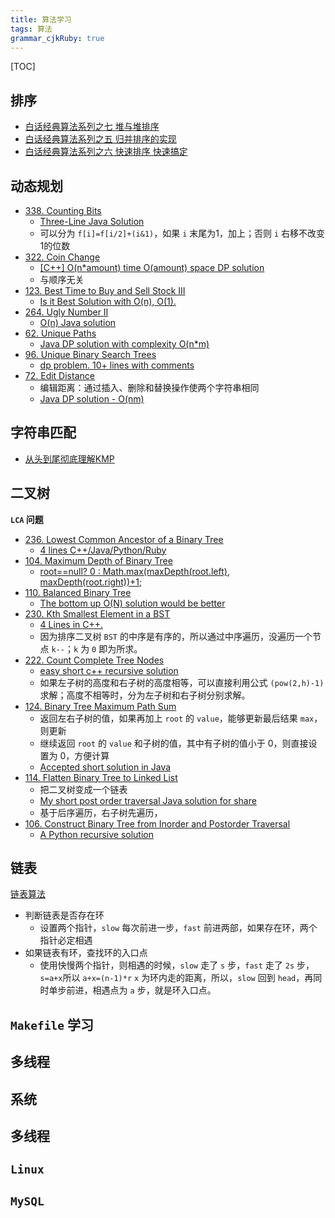 ```yaml
---
title: 算法学习
tags: 算法
grammar_cjkRuby: true
---
```


[TOC]

##  排序

* [白话经典算法系列之七 堆与堆排序][1]
* [白话经典算法系列之五 归并排序的实现][2]
* [白话经典算法系列之六 快速排序 快速搞定][3]

##  动态规划
* [338. Counting Bits][4]
    * [Three-Line Java Solution][5]
    * 可以分为 `f[i]=f[i/2]+(i&1)`，如果 `i` 末尾为1，加上；否则 `i` 右移不改变1的位数
* [322. Coin Change][6]
    * [[C++] O(n*amount) time O(amount) space DP solution][7]
    * 与顺序无关
* [123. Best Time to Buy and Sell Stock III][8]
    * [Is it Best Solution with O(n), O(1).][9]
* [264. Ugly Number II][10]   
    * [O(n) Java solution][11]
* [62. Unique Paths][12]
    * [Java DP solution with complexity O(n*m)][13] 
* [96. Unique Binary Search Trees][14]
    * [dp problem. 10+ lines with comments][15]
* [72. Edit Distance][16]
    * 编辑距离：通过插入、删除和替换操作使两个字符串相同
    * [Java DP solution - O(nm)][17]

##  字符串匹配
* [从头到尾彻底理解KMP][18]

##  二叉树
**`LCA` 问题**
* [236. Lowest Common Ancestor of a Binary Tree  ][19]
    * [4 lines C++/Java/Python/Ruby][20]
* [104. Maximum Depth of Binary Tree][21]
    * [root==null? 0 : Math.max(maxDepth(root.left), maxDepth(root.right))+1;][22]
* [110. Balanced Binary Tree][23]
    * [The bottom up O(N) solution would be better][24]
* [230. Kth Smallest Element in a BST][25]
    * [4 Lines in C++.][26]
    * 因为排序二叉树 `BST` 的中序是有序的，所以通过中序遍历，没遍历一个节点 `k--`；`k` 为 `0` 即为所求。
* [222. Count Complete Tree Nodes][27]
    * [easy short c++ recursive solution][28]
    * 如果左子树的高度和右子树的高度相等，可以直接利用公式 `(pow(2,h)-1)` 求解；高度不相等时，分为左子树和右子树分别求解。
* [124. Binary Tree Maximum Path Sum][29]
    * 返回左右子树的值，如果再加上 `root` 的 `value`，能够更新最后结果 `max`，则更新
    * 继续返回 `root` 的 `value` 和子树的值，其中有子树的值小于 0，则直接设置为 0，方便计算
    * [Accepted short solution in Java][30]
* [114. Flatten Binary Tree to Linked List ][31]
    * 把二叉树变成一个链表
    * [My short post order traversal Java solution for share][32]
    * 基于后序遍历，右子树先遍历，
* [106. Construct Binary Tree from Inorder and Postorder Traversal][33]
    * [A Python recursive solution][34]


##  链表
[链表算法][35]
* 判断链表是否存在环
    * 设置两个指针，`slow` 每次前进一步，`fast` 前进两部，如果存在环，两个指针必定相遇
* 如果链表有环，查找环的入口点
    * 使用快慢两个指针，则相遇的时候，`slow` 走了 `s` 步，`fast` 走了 `2s` 步，`s=a+x`所以 `a+x=(n-1)*r` `x` 为环内走的距离，所以，`slow` 回到 `head`，再同时单步前进，相遇点为 `a` 步，就是环入口点。




##  `Makefile` 学习


##  多线程


##  系统

##  多线程

##  `Linux`

## `MySQL`


  [1]: http://blog.csdn.net/morewindows/article/details/6709644
  [2]: http://blog.csdn.net/morewindows/article/details/6678165
  [3]: http://blog.csdn.net/morewindows/article/details/6684558
  [4]: https://leetcode.com/problems/counting-bits/
  [5]: https://leetcode.com/discuss/92609/three-line-java-solution
  [6]: https://leetcode.com/problems/coin-change/
  [7]: https://leetcode.com/discuss/76194/c-o-n-amount-time-o-amount-space-dp-solution
  [8]: https://leetcode.com/problems/best-time-to-buy-and-sell-stock-iii/
  [9]: https://leetcode.com/discuss/18330/is-it-best-solution-with-o-n-o-1
  [10]: https://leetcode.com/problems/ugly-number-ii/
  [11]: https://leetcode.com/discuss/52716/o-n-java-solution
  [12]: https://leetcode.com/problems/unique-paths/
  [13]: https://leetcode.com/discuss/17530/java-dp-solution-with-complexity-o-n-m
  [14]: https://leetcode.com/problems/unique-binary-search-trees/
  [15]: https://leetcode.com/discuss/17674/dp-problem-10-lines-with-comments
  [16]: https://leetcode.com/problems/edit-distance/
  [17]: https://leetcode.com/discuss/50807/java-dp-solution-o-nm
  [18]: http://blog.csdn.net/v_july_v/article/details/7041827
  [19]: https://leetcode.com/problems/lowest-common-ancestor-of-a-binary-tree/
  [20]: https://leetcode.com/discuss/45386/4-lines-c-java-python-ruby
  [21]: https://leetcode.com/problems/maximum-depth-of-binary-tree/
  [22]: https://leetcode.com/discuss/13341/simple-solution-using-java
  [23]: https://leetcode.com/problems/balanced-binary-tree/
  [24]: https://leetcode.com/discuss/22898/the-bottom-up-o-n-solution-would-be-better
  [25]: https://leetcode.com/problems/kth-smallest-element-in-a-bst/
  [26]: https://leetcode.com/discuss/43267/4-lines-in-c
  [27]: https://leetcode.com/problems/count-complete-tree-nodes/
  [28]: https://leetcode.com/discuss/38899/easy-short-c-recursive-solution
  [29]: https://leetcode.com/problems/binary-tree-maximum-path-sum/
  [30]: https://leetcode.com/discuss/14190/accepted-short-solution-in-java
  [31]: https://leetcode.com/problems/flatten-binary-tree-to-linked-list/
  [32]: https://leetcode.com/discuss/30719/my-short-post-order-traversal-java-solution-for-share
  [33]: https://leetcode.com/problems/construct-binary-tree-from-inorder-and-postorder-traversal/
  [34]: https://leetcode.com/discuss/28863/a-python-recursive-solution
  [35]: http://www.cnblogs.com/gw811/archive/2012/10/28/2743182.html